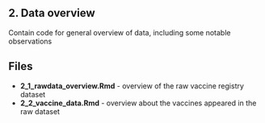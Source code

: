 ## 2. Data overview
Contain code for general overview of data, including some notable observations

## Files
- **2_1_rawdata_overview.Rmd** - overview of the raw vaccine registry dataset
- **2_2_vaccine_data.Rmd** - overview about the vaccines appeared in the raw dataset